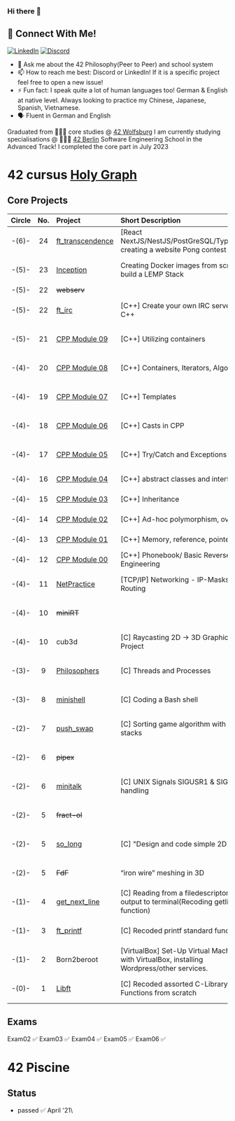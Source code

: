 ### Hi there 👋

## 📱 Connect With Me!
[![LinkedIn](https://img.shields.io/badge/-LinkedIn-0e76a8?style=flat-square&logo=linkedin&logoColor=white)](https://de.linkedin.com/in/huy-duong-aa06924a)
[![Discord](https://img.shields.io/badge/Discord-7289DA?style=flat-square&logo=discord&logoColor=white)](https://discord.com/users/176071267525328906)

- 💬 Ask me about the 42 Philosophy(Peer to Peer) and school system
- 📫 How to reach me best: Discord or LinkedIn! If it is a specific project feel free to open a new issue!
- ⚡ Fun fact: I speak quite a lot of human languages too! German & English at native level. Always looking to practice my Chinese, Japanese, Spanish, Vietnamese.
- 🗣️ Fluent in German and English

Graduated from 👨🏻‍💻 core studies @ [42 Wolfsburg](https://42wolfsburg.de/) I am currently studying specialisations @ 👨🏻‍💻 [42 Berlin](https://42berlin.de/) Software Engineering School in the Advanced Track! I completed the core part in July 2023


# 42 cursus [Holy Graph](https://cdn.discordapp.com/attachments/308385010979831809/1007561422693220402/unknown.png)

## Core Projects

|  Circle | No. | Project                                     | Short Description                | Status |     Score    |
| :-----: | :-: | :------------------------------------------ | :-----------------               | :----: | :----------: |
|-(6)-| 24  | [ft_transcendence](https://github.com/edvinas1122/42_transcendence)  | [React NextJS/NestJS/PostGreSQL/Typescript] creating a website  Pong contest  | ✅     | 100 / 100 % |
|-(5)-| 23  | [Inception](../../../42_inception)          | Creating Docker images from scratch to build a LEMP Stack  | ✅     | 120 / 100 % |
|-(5)-| 22  | ~~webserv~~                                 |                                  | ➖     |             |
|-(5)-| 22  | [ft_irc](https://github.com/artur01-code/ft_irc)            | [C++] Create your own IRC server in C++ | ✅     | 125 / 100 % |
|-(5)-| 21  | [CPP Module 09](../../../42_cpp_Module09)   | [C++] Utilizing containers      | ✅     | 100 / 100 % |
|-(4)-| 20  | [CPP Module 08](../../../42_cpp_Module08)   | [C++] Containers, Iterators, Algorithms| ✅     | 100 / 100 % |
|-(4)-| 19  | [CPP Module 07](../../../42_cpp_Module07)   | [C++] Templates                        | ✅     | 100 / 100 % |
|-(4)-| 18  | [CPP Module 06](../../../42_cpp_Module06)   | [C++] Casts in CPP                     | ✅     |  90 / 100 % |
|-(4)-| 17  | [CPP Module 05](../../../42_cpp_Module05)   | [C++] Try/Catch and Exceptions         | ✅     | 100 / 100 % |
|-(4)-| 16  | [CPP Module 04](../../../42_cpp_Module04)   | [C++] abstract classes and interfaces  | ✅     | 100 / 80 % |
|-(4)-| 15  | [CPP Module 03](../../../42_cpp_Module03)   | [C++] Inheritance                      | ✅     | 100 / 80 % |
|-(4)-| 14  | [CPP Module 02](../../../42_cpp_Module02)   | [C++] Ad-hoc polymorphism, overloads   | ✅     | 100 / 80 % |
|-(4)-| 13  | [CPP Module 01](../../../42_cpp_Module01)   | [C++] Memory, reference, pointers      | ✅     | 100 / 80 % |
|-(4)-| 12  | [CPP Module 00](../../../42_cpp_Module00)   | [C++] Phonebook/ Basic Reverse Engineering | ✅     | 100 / 80 % |
|-(4)-| 11  | [NetPractice](../../../42_NetPractice)      | [TCP/IP] Networking - IP-Masks/ Routing   | ✅     | 100 / 100 % |
|-(4)-| 10  | ~~miniRT~~                                  |                                  | ➖     | --- / 100 % |
|-(4)-| 10  | cub3d                                       | [C] Raycasting 2D -> 3D Graphics Project | ✅     | 106 / 100 % |
|-(3)-| 9  | [Philosophers](../../../42_Philosophers)    | [C] Threads and Processes            | ✅     | 105 / 100 % |
|-(3)-| 8  | [minishell](../../../42_Minishell)          | [C] Coding a Bash shell                | ✅     | 101 / 100 % |
|-(2)-| 7  | [push_swap](../../../42_push_swap)          | [C] Sorting game algorithm with 2 stacks         | ✅     | 86  / 100 % |
|-(2)-| 6  | ~~pipex~~                                   |                                  | ➖     | --- / 100 % |   
|-(2)-| 6  | [minitalk](../../../42_minitalk)            | [C] UNIX Signals SIGUSR1 & SIGUSR2 handling  | ✅     | 110 / 100 % |    
|-(2)-| 5  | ~~fract-ol~~                                |                                  | ➖     | --- / 100 % |
|-(2)-| 5  | [so_long](../../../42_so_long)              | [C] "Design and code simple 2D game"  | ✅     | 100 / 100 % |
|-(2)-| 5  | ~~FdF~~                                     | “iron wire” meshing in 3D        | ➖     | --- / 100 % |    
|-(1)-| 4  | [get_next_line](../../../42_get_next_line)  | [C] Reading from a filedescriptor to output to terminal(Recoding getline function)   | ✅     | 125 / 100 % |
|-(1)-| 3  | [ft_printf](../../../42_ft_printf)          | [C] Recoded printf standard function | ✅     | 100 / 100 % |  
|-(1)-| 2  | Born2beroot                                 | [VirtualBox] Set-Up Virtual Machine with VirtualBox, installing Wordpress/other services.  | ✅     | 125 / 100 % | 
|-(0)-| 1  | [Libft](../../../42_Libft)                  | [C] Recoded assorted C-Library Functions from scratch                    | ✅     | 125 / 100 % |  

## Exams

Exam02 ✅
Exam03 ✅
Exam04 ✅
Exam05 ✅
Exam06 ✅

# 42 Piscine

## Status
* passed ✅ April '21\

<!-- ![Profile views](https://gpvc.arturio.dev/qduong42) -->
